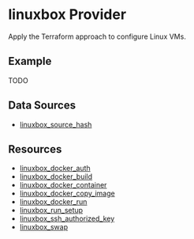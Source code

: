 # linuxbox Provider

Apply the Terraform approach to configure Linux VMs.

## Example

TODO

## Data Sources

* [linuxbox_source_hash](data-sources/source_hash.md)

## Resources

* [linuxbox_docker_auth](resources/docker_auth.md)
* [linuxbox_docker_build](resources/docker_build.md)
* [linuxbox_docker_container](resources/docker_container.md)
* [linuxbox_docker_copy_image](resources/docker_copy_image.md)
* [linuxbox_docker_run](resources/docker_run.md)
* [linuxbox_run_setup](resources/run_setup.md)
* [linuxbox_ssh_authorized_key](resources/ssh_authorized_key.md)
* [linuxbox_swap](resources/swap.md)
